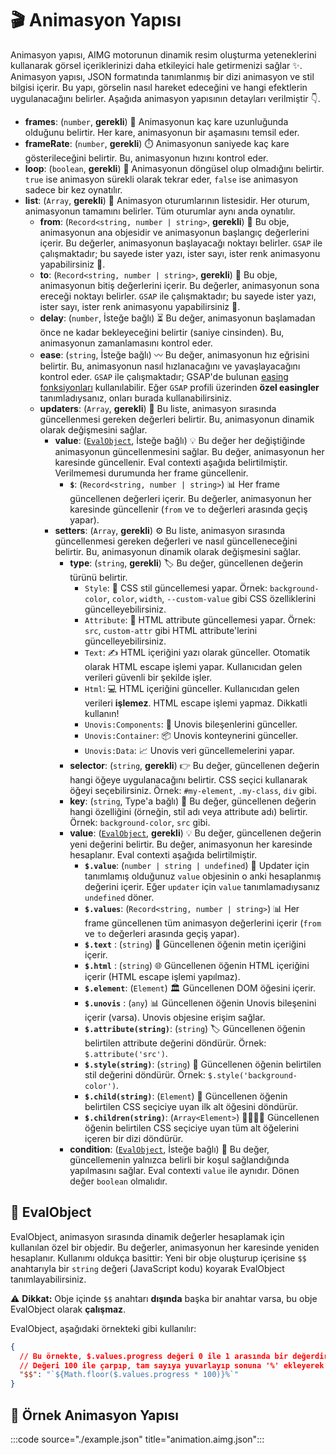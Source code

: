 # 🎬 Animasyon Yapısı

Animasyon yapısı, AIMG motorunun dinamik resim oluşturma yeteneklerini kullanarak görsel içeriklerinizi daha etkileyici hale getirmenizi sağlar ✨. Animasyon yapısı, JSON formatında tanımlanmış bir dizi animasyon ve stil bilgisi içerir. Bu yapı, görselin nasıl hareket edeceğini ve hangi efektlerin uygulanacağını belirler. Aşağıda animasyon yapısının detayları verilmiştir 👇.

- **frames**: (`number`, **gerekli**) 🔢 Animasyonun kaç kare uzunluğunda olduğunu belirtir. Her kare, animasyonun bir aşamasını temsil eder.
- **frameRate**: (`number`, **gerekli**) ⏱️ Animasyonun saniyede kaç kare gösterileceğini belirtir. Bu, animasyonun hızını kontrol eder.
- **loop**: (`boolean`, **gerekli**) 🔄 Animasyonun döngüsel olup olmadığını belirtir. `true` ise animasyon sürekli olarak tekrar eder, `false` ise animasyon sadece bir kez oynatılır.
- **list**: (`Array`, **gerekli**) 📜 Animasyon oturumlarının listesidir. Her oturum, animasyonun tamamını belirler. Tüm oturumlar aynı anda oynatılır.
  - **from**: (`Record<string, number | string>`, **gerekli**) 🏁 Bu obje, animasyonun ana objesidir ve animasyonun başlangıç değerlerini içerir. Bu değerler, animasyonun başlayacağı noktayı belirler. `GSAP` ile çalışmaktadır; bu sayede ister yazı, ister sayı, ister renk animasyonu yapabilirsiniz 🎨.
  - **to**: (`Record<string, number | string>`, **gerekli**) 🎯 Bu obje, animasyonun bitiş değerlerini içerir. Bu değerler, animasyonun sona ereceği noktayı belirler. `GSAP` ile çalışmaktadır; bu sayede ister yazı, ister sayı, ister renk animasyonu yapabilirsiniz 🎨.
  - **delay**: (`number`, İsteğe bağlı) ⏳ Bu değer, animasyonun başlamadan önce ne kadar bekleyeceğini belirtir (saniye cinsinden). Bu, animasyonun zamanlamasını kontrol eder.
  - **ease**: (`string`, İsteğe bağlı) 〰️ Bu değer, animasyonun hız eğrisini belirtir. Bu, animasyonun nasıl hızlanacağını ve yavaşlayacağını kontrol eder. `GSAP` ile çalışmaktadır; GSAP'de bulunan [easing fonksiyonları](https://gsap.com/docs/v3/Eases/) kullanılabilir. Eğer `GSAP` profili üzerinden **özel easingler** tanımladıysanız, onları burada kullanabilirsiniz.
  - **updaters**: (`Array`, **gerekli**) 🔄 Bu liste, animasyon sırasında güncellenmesi gereken değerleri belirtir. Bu, animasyonun dinamik olarak değişmesini sağlar.
    - **value**: ([`EvalObject`](#evalobject), İsteğe bağlı) 💡 Bu değer her değiştiğinde animasyonun güncellenmesini sağlar. Bu değer, animasyonun her karesinde güncellenir. Eval contexti aşağıda belirtilmiştir. Verilmemesi durumunda her frame güncellenir.
      - **`$`**: (`Record<string, number | string>`) 📊 Her frame güncellenen değerleri içerir. Bu değerler, animasyonun her karesinde güncellenir (`from` ve `to` değerleri arasında geçiş yapar).
    - **setters**: (`Array`, **gerekli**) ⚙️ Bu liste, animasyon sırasında güncellenmesi gereken değerleri ve nasıl güncelleneceğini belirtir. Bu, animasyonun dinamik olarak değişmesini sağlar.
      - **type**: (`string`, **gerekli**) 🏷️ Bu değer, güncellenen değerin türünü belirtir.
        - `Style`: 🎨 CSS stil güncellemesi yapar. Örnek: `background-color`, `color`, `width`, `--custom-value` gibi CSS özelliklerini güncelleyebilirsiniz.
        - `Attribute`: 🔗 HTML attribute güncellemesi yapar. Örnek: `src`, `custom-attr` gibi HTML attribute'lerini güncelleyebilirsiniz.
        - `Text`: ✍️ HTML içeriğini yazı olarak günceller. Otomatik olarak HTML escape işlemi yapar. Kullanıcıdan gelen verileri güvenli bir şekilde işler.
        - `Html`: 💻 HTML içeriğini günceller. Kullanıcıdan gelen verileri **işlemez**. HTML escape işlemi yapmaz. Dikkatli kullanın!
        - `Unovis:Components`: 🧩 Unovis bileşenlerini günceller.
        - `Unovis:Container`: 📦 Unovis konteynerini günceller.
        - `Unovis:Data`: 📈 Unovis veri güncellemelerini yapar.
      - **selector**: (`string`, **gerekli**) 👉 Bu değer, güncellenen değerin hangi öğeye uygulanacağını belirtir. CSS seçici kullanarak öğeyi seçebilirsiniz. Örnek: `#my-element`, `.my-class`, `div` gibi.
      - **key**: (`string`, Type'a bağlı) 🔑 Bu değer, güncellenen değerin hangi özelliğini (örneğin, stil adı veya attribute adı) belirtir. Örnek: `background-color`, `src` gibi.
      - **value**: ([`EvalObject`](#evalobject), **gerekli**) 💡 Bu değer, güncellenen değerin yeni değerini belirtir. Bu değer, animasyonun her karesinde hesaplanır. Eval contexti aşağıda belirtilmiştir.
        - **`$.value`**: (`number | string | undefined`) 🔢 Updater için tanımlamış olduğunuz `value` objesinin o anki hesaplanmış değerini içerir. Eğer `updater` için `value` tanımlamadıysanız `undefined` döner.
        - **`$.values`**: (`Record<string, number | string>`) 📊 Her frame güncellenen tüm animasyon değerlerini içerir (`from` ve `to` değerleri arasında geçiş yapar).
        - **`$.text`** : (`string`) 📄 Güncellenen öğenin metin içeriğini içerir.
        - **`$.html`** : (`string`) 🌐 Güncellenen öğenin HTML içeriğini içerir (HTML escape işlemi yapılmaz).
        - **`$.element`**: (`Element`) 🏛️ Güncellenen DOM öğesini içerir.
        - **`$.unovis`** : (`any`) 📊 Güncellenen öğenin Unovis bileşenini içerir (varsa). Unovis objesine erişim sağlar.
        - **`$.attribute(string)`**: (`string`) 🏷️ Güncellenen öğenin belirtilen attribute değerini döndürür. Örnek: `$.attribute('src')`.
        - **`$.style(string)`**: (`string`) 🎨 Güncellenen öğenin belirtilen stil değerini döndürür. Örnek: `$.style('background-color')`.
        - **`$.child(string)`**: (`Element`) 👶 Güncellenen öğenin belirtilen CSS seçiciye uyan ilk alt öğesini döndürür.
        - **`$.children(string)`**: (`Array<Element>`) 👨‍👩‍👧‍👦 Güncellenen öğenin belirtilen CSS seçiciye uyan tüm alt öğelerini içeren bir dizi döndürür.
      - **condition**: ([`EvalObject`](#evalobject), İsteğe bağlı) 🤔 Bu değer, güncellemenin yalnızca belirli bir koşul sağlandığında yapılmasını sağlar. Eval contexti `value` ile aynıdır. Dönen değer `boolean` olmalıdır.

## 🧠 EvalObject

EvalObject, animasyon sırasında dinamik değerler hesaplamak için kullanılan özel bir objedir. Bu değerler, animasyonun her karesinde yeniden hesaplanır. Kullanımı oldukça basittir: Yeni bir obje oluşturup içerisine `$$` anahtarıyla bir `string` değeri (JavaScript kodu) koyarak EvalObject tanımlayabilirsiniz.

⚠️ **Dikkat:** Obje içinde `$$` anahtarı **dışında** başka bir anahtar varsa, bu obje EvalObject olarak **çalışmaz**.

EvalObject, aşağıdaki örnekteki gibi kullanılır:

```json
{
  // Bu örnekte, $.values.progress değeri 0 ile 1 arasında bir değerdir.
  // Değeri 100 ile çarpıp, tam sayıya yuvarlayıp sonuna '%' ekleyerek bir yüzde string'i oluşturur.
  "$$": "`${Math.floor($.values.progress * 100)}%`"
}
```

## 📝 Örnek Animasyon Yapısı
:::code source="./example.json" title="animation.aimg.json":::